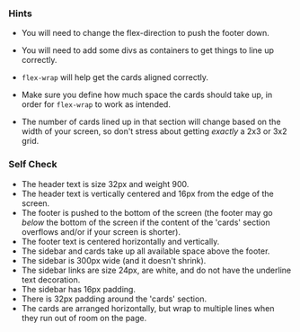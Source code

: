 ### Hints
- You will need to change the flex-direction to push the footer down.
- You will need to add some divs as containers to get things to line up correctly.
- `flex-wrap` will help get the cards aligned correctly.
-  Make sure you define how much space the cards should take up, in order for `flex-wrap` to work as intended.

- The number of cards lined up in that section will change based on the width of your screen, so don't stress about getting _exactly_ a 2x3 or 3x2 grid.

### Self Check
- The header text is size 32px and weight 900.
- The header text is vertically centered and 16px from the edge of the screen.
- The footer is pushed to the bottom of the screen (the footer may go _below_ the bottom of the screen if the content of the 'cards' section overflows and/or if your screen is shorter).
- The footer text is centered horizontally and vertically.
- The sidebar and cards take up all available space above the footer.
- The sidebar is 300px wide (and it doesn't shrink).
- The sidebar links are size 24px, are white, and do not have the underline text decoration.
- The sidebar has 16px padding.
- There is 32px padding around the 'cards' section.
- The cards are arranged horizontally, but wrap to multiple lines when they run out of room on the page.

